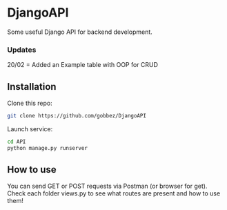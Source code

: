 # DjangoAPI 
Some useful Django API for backend development.

### Updates
20/02 = Added an Example table with OOP for CRUD

## Installation
Clone this repo:
```bash
git clone https://github.com/gobbez/DjangoAPI
```
Launch service:
```bash
cd API
python manage.py runserver
```

## How to use
You can send GET or POST requests via Postman (or browser for get).
Check each folder views.py to see what routes are present and how to use them!


